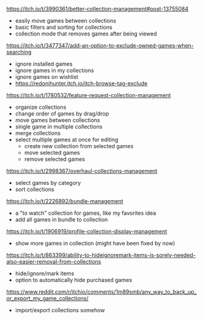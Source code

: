https://itch.io/t/3990361/better-collection-management#post-13755084

- easily move games between collections
- basic filters and sorting for collections
- collection mode that removes games after being viewed

https://itch.io/t/3477347/add-an-option-to-exclude-owned-games-when-searching

- ignore installed games
- ignore games in my collections
- ignore games on wishlist
- https://redonihunter.itch.io/itch-browse-tag-exclude

https://itch.io/t/1780532/feature-request-collection-management

- organize collections
- change order of games by drag/drop
- move games between collections
- single game in multiple collections
- merge collections
- select multiple games at once for editing
  - create new collection from selected games
  - move selected games
  - remove selected games

https://itch.io/t/2998367/overhaul-collections-management

- select games by category
- sort collections

https://itch.io/t/2226892/bundle-management

- a "to watch" collection for games, like my favorites idea
- add all games in bundle to collection

https://itch.io/t/1906919/profile-collection-display-management

- show more games in collection (might have been fixed by now)

https://itch.io/t/863399/ability-to-hideignoremark-items-is-sorely-needed-also-easier-removal-from-collections

- hide/ignore/mark items
- option to automatically hide purchased games

https://www.reddit.com/r/itchio/comments/1m89smb/any_way_to_back_up_or_export_my_game_collections/

- import/export collections somehow
